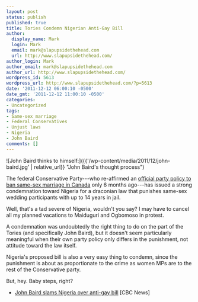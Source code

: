 ```yaml
---
layout: post
status: publish
published: true
title: Tories Condemn Nigerian Anti-Gay Bill
author:
  display_name: Mark
  login: Mark
  email: mark@slapupsidethehead.com
  url: http://www.slapupsidethehead.com/
author_login: Mark
author_email: mark@slapupsidethehead.com
author_url: http://www.slapupsidethehead.com/
wordpress_id: 5613
wordpress_url: http://www.slapupsidethehead.com/?p=5613
date: '2011-12-12 06:00:10 -0500'
date_gmt: '2011-12-12 11:00:10 -0500'
categories:
- Uncategorized
tags:
- Same-sex marriage
- Federal Conservatives
- Unjust laws
- Nigeria
- John Baird
comments: []
---
```

![John Baird thinks to himself:]({{'/wp-content/media/2011/12/john-baird.jpg' | relative_url}} "John Baird's thought process")

The federal Conservative Party---who re-affirmed an [official party policy to ban same-sex marriage in Canada](http://www.slapupsidethehead.com/2011/06/tories-raise-the-spectre-of-a-same-sex-marriage-ban/ "Tories Raise The Spectre Of A Same-Sex Marriage Ban") only 6 months ago---has issued a strong condemnation toward Nigeria for a draconian law that punishes same-sex wedding participants with up to 14 years in jail.

Well, that's a tad severe of Nigeria, wouldn't you say? I may have to cancel all my planned vacations to Maiduguri and Ogbomoso in protest.

A condemnation was undoubtedly the right thing to do on the part of the Tories (and specifically John Baird), but it doesn't seem particularly meaningful when their own party policy only differs in the punishment, not attitude toward the law itself.

Nigeria's proposed bill is also a very easy thing to condemn, since the punishment is about as proportionate to the crime as women MPs are to the rest of the Conservative party.

But, hey. Baby steps, right?

- [John Baird slams Nigeria over anti-gay bill](http://www.cbc.ca/news/politics/story/2011/11/30/pol-baird-nigeria-anti-gay-bill.html) [CBC News]
